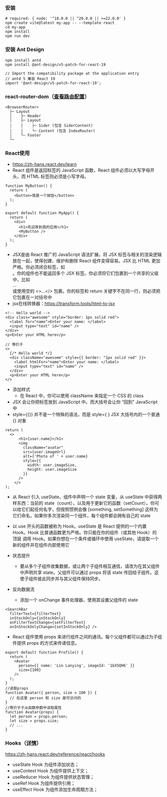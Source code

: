 ### 安装
```
# required: { node: '^18.0.0 || ^20.0.0 || >=22.0.0' }
npm create vite@latest my-app -- --template react
cd my-app
npm install
npm run dev
```

### 安装 Ant Design
```
npm install antd
npm install @ant-design/v5-patch-for-react-19

// Import the compatibility package at the application entry
// antd 5 兼容 React 19
import '@ant-design/v5-patch-for-react-19';
```

### react-router-dom（[查看路由配置](./documents/ROUTER.md)）
```
<BrowserRouter>
  ├─ Layout
  │    ├─ Header
  │    ├─ Layout
  │    │    ├─ Sider (包含 SiderContent)
  │    │    └─ Content (包含 IndexRouter)
  │    └─ Footer
  └─
```

### React使用
- https://zh-hans.react.dev/learn
- React 组件是返回标签的 JavaScript 函数，React 组件必须以大写字母开头，而 HTML 标签则必须是小写字母。
```
function MyButton() {
  return (
    <button>我是一个按钮</button>
  );
}

export default function MyApp() {
  return (
    <div>
      <h1>欢迎来到我的应用</h1>
      <MyButton />
    </div>
  );
}
```
- JSX是由 React 推广的 JavaScript 语法扩展。将 JSX 标签与相关的渲染逻辑放在一起，使得创建、维护和删除 React 组件变得容易。JSX 比 HTML 更加严格。你必须闭合标签，如 <br />。你的组件也不能返回多个 JSX 标签。你必须将它们包裹到一个共享的父级中，比如 <div>...</div> 或使用空的 <>...</> 包裹。你的标签和 return 关键字不在同一行，则必须把它包裹在一对括号中
- jsx在线转换器：https://transform.tools/html-to-jsx
```
<!-- Hello world -->
<div class="awesome" style="border: 1px solid red">
  <label for="name">Enter your name: </label>
  <input type="text" id="name" />
</div>
<p>Enter your HTML here</p>

// 等价于
<>
  {/* Hello world */}
  <div className="awesome" style={{ border: "1px solid red" }}>
    <label htmlFor="name">Enter your name: </label>
    <input type="text" id="name" />
  </div>
  <p>Enter your HTML here</p>
</>
```
- 添加样式
  - 在 React 中，你可以使用 className 来指定一个 CSS 的 class
- JSX 会让你把标签放到 JavaScript 中。而大括号会让你 “回到” JavaScript 中
- style={{}} 并不是一个特殊的语法，而是 style={ } JSX 大括号内的一个普通 {} 对象
```
return (
  <>
      <h1>{user.name}</h1>
      <img
        className="avatar"
        src={user.imageUrl}
        alt={'Photo of ' + user.name}
        style={{
          width: user.imageSize,
          height: user.imageSize
        }}
      />
    </>
);
```

- 从 React 引入 useState，组件中声明一个 state 变量，从 useState 中获得两样东西：当前的 state（count），以及用于更新它的函数（setCount）。你可以给它们起任何名字，但按照惯例会像 [something, setSomething] 这样为它们命名，如果你多次渲染同一个组件，每个组件都会拥有自己的 state
- 以 use 开头的函数被称为 Hook。useState 是 React 提供的一个内置 Hook。Hook 比普通函数更为严格。你只能在你的组件（或其他 Hook）的 顶层 调用 Hook。如果你想在一个条件或循环中使用 useState，请提取一个新的组件并在组件内部使用它

- 状态提升
  - 要从多个子组件收集数据，或让两个子组件相互通信，请改为在其父组件中声明共享 state。父组件可以通过 props 将该 state 传回给子组件。这使子组件彼此同步并与其父组件保持同步。
- 反向数据流
  - 添加一个 onChange 事件处理器，使用其设置父组件的 state
```
<SearchBar
  filterText={filterText}
  inStockOnly={inStockOnly}
  onFilterTextChange={setFilterText}
  onInStockOnlyChange={setInStockOnly} />
```
- React 组件使用 props 来进行组件之间的通讯。每个父组件都可以通过为子组件提供 props 的方式来传递信息。
```
export default function Profile() {
  return (
    <Avatar
      person={{ name: 'Lin Lanying', imageId: '1bX5QH6' }}
      size={100}
    />
  );
}
//读取props
function Avatar({ person, size = 100 }) {
  // 在这里 person 和 size 是可访问的
}
//等价于于从函数参数中读取属性
function Avatar(props) {
  let person = props.person;
  let size = props.size;
  // ...
}
```

### Hooks（[详情](./documents/HOOKS.md)）
https://zh-hans.react.dev/reference/react/hooks
- useState Hook 为组件添加状态；
- useContext Hook 为组件提供上下文；
- useReducer Hook 为组件提供状态管理；
- useRef Hook 为组件提供引用；
- useEffect Hook 为组件添加生命周期方法；

